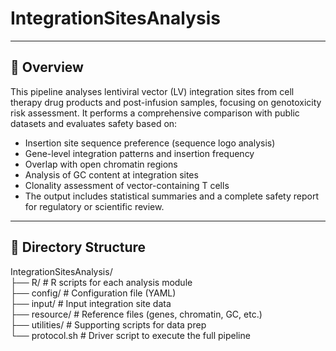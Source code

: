 # IntegrationSitesAnalysis
---
## 🔬 Overview
This pipeline analyses lentiviral vector (LV) integration sites from cell therapy drug products and post-infusion samples, focusing on genotoxicity risk assessment. It performs a comprehensive comparison with public datasets and evaluates safety based on: 
- Insertion site sequence preference (sequence logo analysis) 
- Gene-level integration patterns and insertion frequency 
- Overlap with open chromatin regions 
- Analysis of GC content at integration sites 
- Clonality assessment of vector-containing T cells 
- The output includes statistical summaries and a complete safety report for regulatory or scientific review.

---

## 📁 Directory Structure
IntegrationSitesAnalysis/ \
├── R/                         # R scripts for each analysis module \
├── config/                    # Configuration file (YAML) \
├── input/                     # Input integration site data \
├── resource/                  # Reference files (genes, chromatin, GC, etc.) \
├── utilities/                 # Supporting scripts for data prep \
└── protocol.sh                # Driver script to execute the full pipeline
